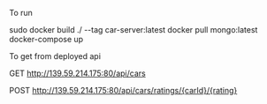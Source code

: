 To run

sudo docker build ./ --tag car-server:latest
docker pull mongo:latest
docker-compose up

To get from deployed api

GET http://139.59.214.175:80/api/cars

POST http://139.59.214.175:80/api/cars/ratings/{carId}/{rating}
